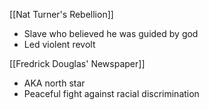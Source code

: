 
[[Nat Turner's Rebellion]]
- Slave who believed he was guided by god
- Led violent revolt 

[[Fredrick Douglas' Newspaper]]
- AKA north star
- Peaceful fight against racial discrimination


